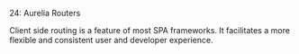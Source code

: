 24: Aurelia Routers

Client side routing is a feature of most SPA frameworks. It facilitates a more flexible and consistent user and developer experience.